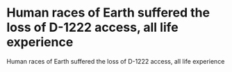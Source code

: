 # Human races of Earth suffered the loss of D-1222 access, all life experience

Human races of Earth suffered the loss of D-1222 access, all life experience